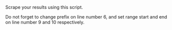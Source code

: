 Scrape your results using this script.

Do not forget to change prefix on line number 6, and set range start and end on line number 9 and 10 respectively. 
